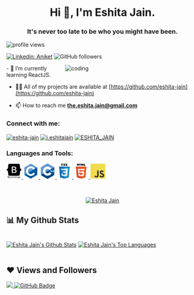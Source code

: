 <!-- <a href="#"><img width="100%" height="auto" src="https://i.imgur.com/iXuL1HG.png" height="175px"/></a> -->
<h1 align="center">Hi 👋, I'm Eshita Jain.</h1>
<h3 align="center">It's never too late to be who you might have been.</h3

<p align="left"> <img alt = "profile views" src="https://komarev.com/ghpvc/?username=eshita-jain&color=brightgreen"> </p>

[![Linkedin: Aniket](https://img.shields.io/badge/-Eshita-blue?style=flat-square&logo=Linkedin&logoColor=white&link=https://https://www.linkedin.com/in/eshita-jain-218191202/)](https://https://www.linkedin.com/in/eshita-jain-218191202/)
![GitHub followers](https://img.shields.io/github/followers/eshita-jain?label=Follow&style=social)

<img align="right" alt="coding" width="350" src="https://cdn.dribbble.com/users/542979/screenshots/3000076/sarah-working-on-computer.gif">
- 🌱 I’m currently learning ReactJS.

- 👨‍💻 All of my projects are available at [https://github.com/eshita-jain](https://github.com/eshita-jain)

- 📫 How to reach me **the.eshita.jain@gmail.com**


<h3 align="left">Connect with me:</h3>
<p align="left">
<a href="https://www.linkedin.com/in/eshita-jain-218191202/" target="blank"><img align="center" src="https://raw.githubusercontent.com/rahuldkjain/github-profile-readme-generator/master/src/images/icons/Social/linked-in-alt.svg" alt="eshita-jain" height="30" width="40" /></a>
<a href="https://www.instagram.com/i.eshitajain/" target="blank"><img align="center" src="https://raw.githubusercontent.com/rahuldkjain/github-profile-readme-generator/master/src/images/icons/Social/instagram.svg" alt="i.eshitajain" height="30" width="40" /></a>
<a href="https://www.hackerrank.com/ESHITA_JAIN" target="blank"><img align="center" src="https://raw.githubusercontent.com/rahuldkjain/github-profile-readme-generator/master/src/images/icons/Social/hackerrank.svg" alt="ESHITA_JAIN" height="30" width="40" /></a>
<!-- <a href="" target="blank"><img align="center" src="https://cdn.jsdelivr.net/npm/simple-icons@3.0.1/icons/codeforces.svg" alt="" height="30" width="40" /></a>
<a href="" target="blank"><img align="center" src="https://raw.githubusercontent.com/rahuldkjain/github-profile-readme-generator/master/src/images/icons/Social/hackerearth.svg" alt="" height="30" width="40" /></a> -->
</p>

<h3 align="left">Languages and Tools:</h3>

<p align="left"> <a href="https://getbootstrap.com" target="_blank"> <img src="https://raw.githubusercontent.com/devicons/devicon/master/icons/bootstrap/bootstrap-plain-wordmark.svg" alt="bootstrap" width="40" height="40"/> </a> <a href="https://www.cprogramming.com/" target="_blank"> <img src="https://raw.githubusercontent.com/devicons/devicon/master/icons/c/c-original.svg" alt="c" width="40" height="40"/> </a> <a href="https://www.w3schools.com/cpp/" target="_blank"> <img src="https://raw.githubusercontent.com/devicons/devicon/master/icons/cplusplus/cplusplus-original.svg" alt="cplusplus" width="40" height="40"/> </a> <a href="https://www.w3schools.com/css/" target="_blank"> <img src="https://raw.githubusercontent.com/devicons/devicon/master/icons/css3/css3-original-wordmark.svg" alt="css3" width="40" height="40"/> </a> <a href="https://www.w3.org/html/" target="_blank"> <img src="https://raw.githubusercontent.com/devicons/devicon/master/icons/html5/html5-original-wordmark.svg" alt="html5" width="40" height="40"/> </a> 
<a href="https://developer.mozilla.org/en-US/docs/Web/JavaScript" target="_blank" rel="noreferrer"> <img src="https://raw.githubusercontent.com/devicons/devicon/master/icons/javascript/javascript-original.svg" alt="javascript" width="40" height="40"/> </a>
</p>

<br/>


<p align="center">
    <a href="https://github.com/eshita-jain/github-readme-streak-stats">
        <img title="🔥 Get streak stats for your profile at git.io/streak-stats" alt="Eshita Jain" src="https://github-readme-streak-stats.herokuapp.com/?user=eshita-jain&theme=black-ice&hide_border=true&stroke=0000&background=060A0CD0"/>
    </a>
</p>

## 📊 My Github Stats

  <br/>
    <a href="https://github.com/eshita-jain/github-readme-stats"><img alt="Eshita Jain's Github Stats" src="https://github-readme-stats.vercel.app/api?username=eshita-jain&show_icons=true&count_private=true&theme=react&hide_border=true&bg_color=0D1117" /></a>
  <a href="https://github.com/eshita-jain/github-readme-stats"><img alt="Eshita Jain's Top Languages" src="https://github-readme-stats.vercel.app/api/top-langs/?username=eshita-jain&langs_count=8&count_private=true&layout=compact&theme=react&hide_border=true&bg_color=0D1117" /></a>
  <br/>
<!--   <b>Note:</b> Top languages is only a metric of the languages my public code consists of and doesn't reflect experience or skill level. -->

<!-- 
<br/>
 -->
<!-- 
<br/>

<a href="https://github.com/eshita-jain/github-readme-activity-graph"><img alt="Eshita Jain's Activity Graph" src="https://activity-graph.herokuapp.com/graph?username=eshita-jain&bg_color=0D1117&color=5BCDEC&line=5BCDEC&point=FFFFFF&hide_border=true" /></a> -->

<br/>
<!-- <br/> -->

## ❤ Views and Followers
<a href="https://github.com/eshita-jain/github-profile-views-counter">
    <img src="https://komarev.com/ghpvc/?username=eshita-jain">
</a>
<a href="https://github.com/eshita-jain?tab=followers"><img src="https://img.shields.io/github/followers/eshita-jain?label=Followers&style=social" alt="GitHub Badge"></a>

